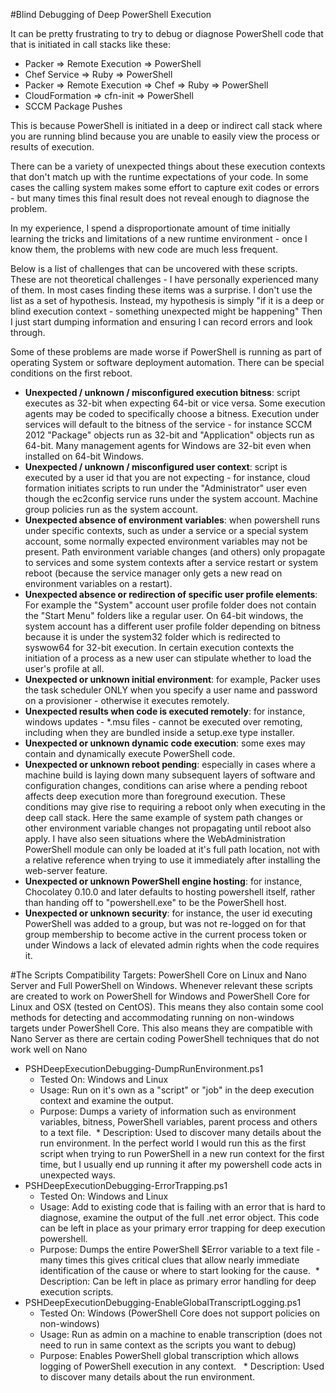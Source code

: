 #Blind Debugging of Deep PowerShell Execution

It can be pretty frustrating to try to debug or diagnose PowerShell code that that is initiated in call stacks like these:
* Packer => Remote Execution => PowerShell
* Chef Service => Ruby => PowerShell
* Packer => Remote Execution => Chef => Ruby => PowerShell
* CloudFormation => cfn-init => PowerShell
* SCCM Package Pushes

This is because PowerShell is initiated in a deep or indirect call stack where you are running blind because you are unable to easily view the process or results of execution.

There can be a variety of unexpected things about these execution contexts that don't match up with the runtime expectations of your code.  In some cases the calling system makes some effort to capture exit codes or errors - but many times this final result does not reveal enough to diagnose the problem.

In my experience, I spend a disproportionate amount of time initially learning the tricks and limitations of a new runtime environment - once I know them, the problems with new code are much less frequent.

Below is a list of challenges that can be uncovered with these scripts.  These are not theoretical challenges - I have personally experienced many of them.  In most cases finding these items was a surprise.  I don't use the list as a set of hypothesis.  Instead, my hypothesis is simply "if it is a deep or blind execution context - something unexpected might be happening"  Then I just start dumping information and ensuring I can record errors and look through.

Some of these problems are made worse if PowerShell is running as part of operating System or software deployment automation.  There can be special conditions on the first reboot.

* **Unexpected / unknown / misconfigured execution bitness**: script executes as 32-bit when expecting 64-bit or vice versa. Some execution agents may be coded to specifically choose a bitness.  Execution under services will default to the bitness of the service - for instance SCCM 2012 "Package" objects run as 32-bit and "Application" objects run as 64-bit.  Many management agents for Windows are 32-bit even when installed on 64-bit Windows.
* **Unexpected / unknown / misconfigured user context**: script is executed by a user id that you are not expecting - for instance, cloud formation initiates scripts to run under the "Administrator" user even though the ec2config service runs under the system account.  Machine group policies run as the system account.
* **Unexpected absence of environment variables**: when powershell runs under specific contexts, such as under a service or a special system account, some normally expected environment variables may not be present.  Path environment variable changes (and others) only propagate to services and some system contexts after a service restart or system reboot (because the service manager only gets a new read on environment variables on a restart).
* **Unexpected absence or redirection of specific user profile elements**: For example the "System" account user profile folder does not contain the "Start Menu" folders like a regular user.  On 64-bit windows, the system account has a different user profile folder depending on bitness because it is under the system32 folder which is redirected to syswow64 for 32-bit execution.  In certain execution contexts the initiation of a process as a new user can stipulate whether to load the user's profile at all.
* **Unexpected or unknown initial environment**: for example, Packer uses the task scheduler ONLY when you specify a user name and password on a provisioner - otherwise it executes remotely.
* **Unexpected results when code is executed remotely**: for instance, windows updates - *.msu files - cannot be executed over remoting, including when they are bundled inside a setup.exe type installer.
* **Unexpected or unknown dynamic code execution**: some exes may contain and dynamically execute PowerShell code.
* **Unexpected or unknown reboot pending**: especially in cases where a machine build is laying down many subsequent layers of software and configuration changes, conditions can arise where a pending reboot affects deep execution more than foreground execution.  These conditions may give rise to requiring a reboot only when executing in the deep call stack.  Here the same example of system path changes or other environment variable changes not propagating until reboot also apply.  I have also seen situations where the WebAdministration PowerShell module can only be loaded at it's full path location, not with a relative reference when trying to use it immediately after installing the web-server feature.
* **Unexpected or unknown PowerShell engine hosting**: for instance, Chocolatey 0.10.0 and later defaults to hosting powershell itself, rather than handing off to "powershell.exe" to be the PowerShell host.
* **Unexpected or unknown security**: for instance, the user id executing PowerShell was added to a group, but was not re-logged on for that group membership to become active in the current process token or under Windows a lack of elevated admin rights when the code requires it.


#The Scripts
Compatibility Targets: PowerShell Core on Linux and Nano Server and Full PowerShell on Windows.
Whenever relevant these scripts are created to work on PowerShell for Windows and PowerShell Core for Linux and OSX (tested on CentOS).  This means they also contain some cool methods for detecting and accommodating running on non-windows targets under PowerShell Core.
This also means they are compatible with Nano Server as there are certain coding PowerShell techniques that do not work well on Nano

* PSHDeepExecutionDebugging-DumpRunEnvironment.ps1
  * Tested On: Windows and Linux
  * Usage: Run on it's own as a "script" or "job" in the deep execution context and examine the output.
  * Purpose: Dumps a variety of information such as environment variables, bitness, PowerShell variables, parent process and others to a text file.
  * Description: Used to discover many details about the run environment.  In the perfect world I would run this as the first script when trying to run PowerShell in a new run context for the first time, but I usually end up running it after my powershell code acts in unexpected ways.
* PSHDeepExecutionDebugging-ErrorTrapping.ps1
  * Tested On: Windows and Linux
  * Usage: Add to existing code that is failing with an error that is hard to diagnose, examine the output of the full .net error object.  This code can be left in place as your primary error trapping for deep execution powershell.
  * Purpose: Dumps the entire PowerShell $Error variable to a text file - many times this gives critical clues that allow nearly immediate identification of the cause or where to start looking for the cause.
  * Description: Can be left in place as primary error handling for deep execution scripts.
* PSHDeepExecutionDebugging-EnableGlobalTranscriptLogging.ps1
  * Tested On: Windows (PowerShell Core does not support policies on non-windows)
  * Usage: Run as admin on a machine to enable transcription (does not need to run in same context as the scripts you want to debug)
  * Purpose: Enables PowerShell global transcription which allows logging of PowerShell execution in any context.
  * Description: Used to discover many details about the run environment.
